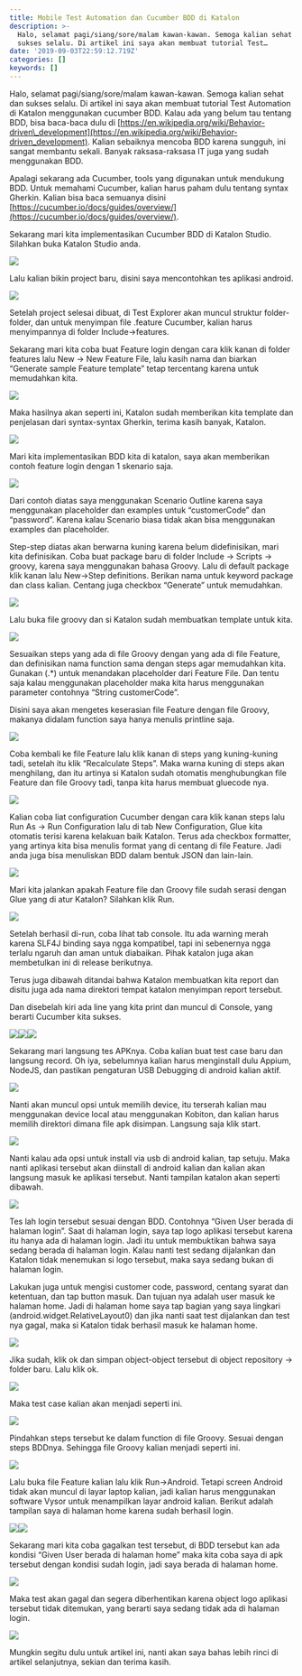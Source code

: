 ```yaml
---
title: Mobile Test Automation dan Cucumber BDD di Katalon
description: >-
  Halo, selamat pagi/siang/sore/malam kawan-kawan. Semoga kalian sehat dan
  sukses selalu. Di artikel ini saya akan membuat tutorial Test…
date: '2019-09-03T22:59:12.719Z'
categories: []
keywords: []
---
```


Halo, selamat pagi/siang/sore/malam kawan-kawan. Semoga kalian sehat dan sukses selalu. Di artikel ini saya akan membuat tutorial Test Automation di Katalon menggunakan cucumber BDD. Kalau ada yang belum tau tentang BDD, bisa baca-baca dulu di [https://en.wikipedia.org/wiki/Behavior-driven\_development](https://en.wikipedia.org/wiki/Behavior-driven_development). Kalian sebaiknya mencoba BDD karena sungguh, ini sangat membantu sekali. Banyak raksasa-raksasa IT juga yang sudah menggunakan BDD.

Apalagi sekarang ada Cucumber, tools yang digunakan untuk mendukung BDD. Untuk memahami Cucumber, kalian harus paham dulu tentang syntax Gherkin. Kalian bisa baca semuanya disini [https://cucumber.io/docs/guides/overview/](https://cucumber.io/docs/guides/overview/).

Sekarang mari kita implementasikan Cucumber BDD di Katalon Studio. Silahkan buka Katalon Studio anda.

![](/img/0__QmTOPV__hBG86RbzL.png)

Lalu kalian bikin project baru, disini saya mencontohkan tes aplikasi android.

![](/img/0__EUYEtNkHlqq77RZM.png)

Setelah project selesai dibuat, di Test Explorer akan muncul struktur folder-folder, dan untuk menyimpan file .feature Cucumber, kalian harus menyimpannya di folder Include->features.

Sekarang mari kita coba buat Feature login dengan cara klik kanan di folder features lalu New -> New Feature File, lalu kasih nama dan biarkan “Generate sample Feature template” tetap tercentang karena untuk memudahkan kita.

![](/img/0__JO8jfnSGLZXU7FmV.png)

Maka hasilnya akan seperti ini, Katalon sudah memberikan kita template dan penjelasan dari syntax-syntax Gherkin, terima kasih banyak, Katalon.

![](/img/0__DefrGyuZVfvQFlZN.png)

Mari kita implementasikan BDD kita di katalon, saya akan memberikan contoh feature login dengan 1 skenario saja.

![](/img/0__BlziLUQ5yhvszwQy.png)

Dari contoh diatas saya menggunakan Scenario Outline karena saya menggunakan placeholder dan examples untuk “customerCode” dan “password”. Karena kalau Scenario biasa tidak akan bisa menggunakan examples dan placeholder.

Step-step diatas akan berwarna kuning karena belum didefinisikan, mari kita definisikan. Coba buat package baru di folder Include -> Scripts -> groovy, karena saya menggunakan bahasa Groovy. Lalu di default package klik kanan lalu New->Step definitions. Berikan nama untuk keyword package dan class kalian. Centang juga checkbox “Generate” untuk memudahkan.

![](/img/0__nGumrFNoBImqRsPM.png)

Lalu buka file groovy dan si Katalon sudah membuatkan template untuk kita.

![](/img/0__xFYdAy2pFqLUH__Pt.png)

Sesuaikan steps yang ada di file Groovy dengan yang ada di file Feature, dan definisikan nama function sama dengan steps agar memudahkan kita. Gunakan (.\*) untuk menandakan placeholder dari Feature File. Dan tentu saja kalau menggunakan placeholder maka kita harus menggunakan parameter contohnya “String customerCode”.

Disini saya akan mengetes keserasian file Feature dengan file Groovy, makanya didalam function saya hanya menulis printline saja.

![](/img/0__yHYQzMUqRxl2zZAa.png)

Coba kembali ke file Feature lalu klik kanan di steps yang kuning-kuning tadi, setelah itu klik “Recalculate Steps”. Maka warna kuning di steps akan menghilang, dan itu artinya si Katalon sudah otomatis menghubungkan file Feature dan file Groovy tadi, tanpa kita harus membuat gluecode nya.

![](/img/0__3iplBPmpnO0LUons.png)

Kalian coba liat configuration Cucumber dengan cara klik kanan steps lalu Run As -> Run Configuration lalu di tab New Configuration, Glue kita otomatis terisi karena kelakuan baik Katalon. Terus ada checkbox formatter, yang artinya kita bisa menulis format yang di centang di file Feature. Jadi anda juga bisa menuliskan BDD dalam bentuk JSON dan lain-lain.

![](/img/0__F44gtYXv6DsMjc__w.png)

Mari kita jalankan apakah Feature file dan Groovy file sudah serasi dengan Glue yang di atur Katalon? Silahkan klik Run.

![](/img/0__g4JEjpU7g3YZu4cO.png)

Setelah berhasil di-run, coba lihat tab console. Itu ada warning merah karena SLF4J binding saya ngga kompatibel, tapi ini sebenernya ngga terlalu ngaruh dan aman untuk diabaikan. Pihak katalon juga akan membetulkan ini di release berikutnya.

Terus juga dibawah ditandai bahwa Katalon membuatkan kita report dan disitu juga ada nama direktori tempat katalon menyimpan report tersebut.

Dan disebelah kiri ada line yang kita print dan muncul di Console, yang berarti Cucumber kita sukses.

![](/img/0__Cl2qxkH6Pq9giXHu.png)![](/img/0__MWw1l5p3x8LXj2mv.png)![](/img/0__4sU9LKEOpCqxa__IX.png)

Sekarang mari langsung tes APKnya. Coba kalian buat test case baru dan langsung record. Oh iya, sebelumnya kalian harus menginstall dulu Appium, NodeJS, dan pastikan pengaturan USB Debugging di android kalian aktif.

![](/img/0__AkaDmxWD__FJBL0mU.png)

Nanti akan muncul opsi untuk memilih device, itu terserah kalian mau menggunakan device local atau menggunakan Kobiton, dan kalian harus memilih direktori dimana file apk disimpan. Langsung saja klik start.

![](/img/0__663gOfd36aEFFHls.png)

Nanti kalau ada opsi untuk install via usb di android kalian, tap setuju. Maka nanti aplikasi tersebut akan diinstall di android kalian dan kalian akan langsung masuk ke aplikasi tersebut. Nanti tampilan katalon akan seperti dibawah.

![](/img/0__Cm7YsbsIw0__ZK__wu.jpg)

Tes lah login tersebut sesuai dengan BDD. Contohnya “Given User berada di halaman login”. Saat di halaman login, saya tap logo aplikasi tersebut karena itu hanya ada di halaman login. Jadi itu untuk membuktikan bahwa saya sedang berada di halaman login. Kalau nanti test sedang dijalankan dan Katalon tidak menemukan si logo tersebut, maka saya sedang bukan di halaman login.

Lakukan juga untuk mengisi customer code, password, centang syarat dan ketentuan, dan tap button masuk. Dan tujuan nya adalah user masuk ke halaman home. Jadi di halaman home saya tap bagian yang saya lingkari (android.widget.RelativeLayout0) dan jika nanti saat test dijalankan dan test nya gagal, maka si Katalon tidak berhasil masuk ke halaman home.

![](/img/0__prxwC__g26th9ClSF.jpg)

Jika sudah, klik ok dan simpan object-object tersebut di object repository -> folder baru. Lalu klik ok.

![](/img/0__Zn9iSIkG__jNJWp__N.jpg)

Maka test case kalian akan menjadi seperti ini.

![](/img/0__IX9gU__T3EdRzNlmu.png)

Pindahkan steps tersebut ke dalam function di file Groovy. Sesuai dengan steps BDDnya. Sehingga file Groovy kalian menjadi seperti ini.

![](/img/0__ItTxFw2s8fYyklnE.png)

Lalu buka file Feature kalian lalu klik Run->Android. Tetapi screen Android tidak akan muncul di layar laptop kalian, jadi kalian harus menggunakan software Vysor untuk menampilkan layar android kalian. Berikut adalah tampilan saya di halaman home karena sudah berhasil login.

![](/img/0__IMyxLojjZNbiwwGK.jpg)![](/img/0__JnnFGRRnNlm__LCqT.png)

Sekarang mari kita coba gagalkan test tersebut, di BDD tersebut kan ada kondisi “Given User berada di halaman home” maka kita coba saya di apk tersebut dengan kondisi sudah login, jadi saya berada di halaman home.

![](/img/0__vVkMHTbIMqOdSqiF.png)

Maka test akan gagal dan segera diberhentikan karena object logo aplikasi tersebut tidak ditemukan, yang berarti saya sedang tidak ada di halaman login.

![](/img/0__CMlPmDg0cmuzOgFT.png)

Mungkin segitu dulu untuk artikel ini, nanti akan saya bahas lebih rinci di artikel selanjutnya, sekian dan terima kasih.